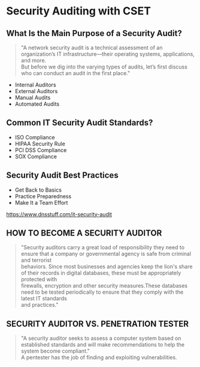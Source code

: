 # Security Auditing with CSET

## What Is the Main Purpose of a Security Audit?
> "A network security audit is a technical assessment of an organization’s IT infrastructure—their operating systems, applications, and more.  
But before we dig into the varying types of audits, let’s first discuss who can conduct an audit in the first place."

* Internal Auditors  
* External Auditors  
* Manual Audits  
* Automated Audits  

## Common IT Security Audit Standards?
* ISO Compliance    
* HIPAA Security Rule   
* PCI DSS Compliance  
* SOX Compliance  

## Security Audit Best Practices
* Get Back to Basics  
* Practice Preparedness  
* Make It a Team Effort  

https://www.dnsstuff.com/it-security-audit

## HOW TO BECOME A SECURITY AUDITOR

> "Security auditors carry a great load of responsibility they need to ensure that a company or governmental agency is safe from criminal and terrorist  
behaviors. Since most businesses and agencies keep the lion's share of their records in digital databases, these must be appropriately protected with   
firewalls, encryption and other security measures.These databases need to be tested periodically to ensure that they comply with the latest IT standards  
and practices." 

## SECURITY AUDITOR VS. PENETRATION TESTER
> "A security auditor seeks to assess a computer system based on established standards and will make recommendations to help the system become compliant."  
A pentester has the job of finding and exploiting vulnerabilities. 
